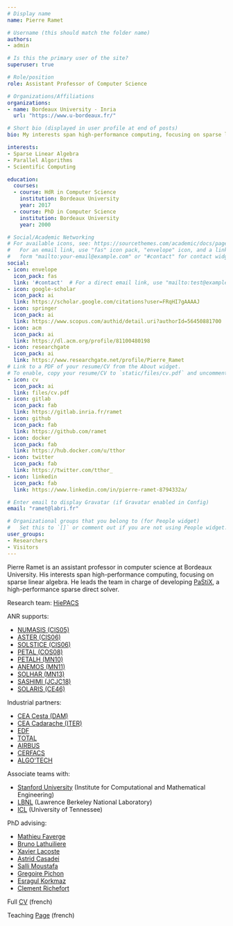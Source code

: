 ```yaml
---
# Display name
name: Pierre Ramet

# Username (this should match the folder name)
authors:
- admin

# Is this the primary user of the site?
superuser: true

# Role/position
role: Assistant Professor of Computer Science

# Organizations/Affiliations
organizations:
- name: Bordeaux University - Inria
  url: "https://www.u-bordeaux.fr/"

# Short bio (displayed in user profile at end of posts)
bio: My interests span high-performance computing, focusing on sparse linear algebra. I am the developer of [PaStiX](https://gitlab.inria.fr/solverstack/pastix), a high-performance sparse direct solver.

interests:
- Sparse Linear Algebra
- Parallel Algorithms
- Scientific Computing

education:
  courses:
  - course: HdR in Computer Science
    institution: Bordeaux University
    year: 2017
  - course: PhD in Computer Science
    institution: Bordeaux University
    year: 2000

# Social/Academic Networking
# For available icons, see: https://sourcethemes.com/academic/docs/page-builder/#icons
#   For an email link, use "fas" icon pack, "envelope" icon, and a link in the
#   form "mailto:your-email@example.com" or "#contact" for contact widget.
social:
- icon: envelope
  icon_pack: fas
  link: '#contact'  # For a direct email link, use "mailto:test@example.org".
- icon: google-scholar
  icon_pack: ai
  link: https://scholar.google.com/citations?user=FRqHI7gAAAAJ
- icon: springer
  icon_pack: ai
  link: https://www.scopus.com/authid/detail.uri?authorId=56450881700
- icon: acm
  icon_pack: ai
  link: https://dl.acm.org/profile/81100480198
- icon: researchgate
  icon_pack: ai
  link: https://www.researchgate.net/profile/Pierre_Ramet
# Link to a PDF of your resume/CV from the About widget.
# To enable, copy your resume/CV to `static/files/cv.pdf` and uncomment the lines below.
- icon: cv
  icon_pack: ai
  link: files/cv.pdf
- icon: gitlab
  icon_pack: fab
  link: https://gitlab.inria.fr/ramet
- icon: github
  icon_pack: fab
  link: https://github.com/ramet
- icon: docker
  icon_pack: fab
  link: https://hub.docker.com/u/tthor
- icon: twitter
  icon_pack: fab
  link: https://twitter.com/tthor_
- icon: linkedin
  icon_pack: fab
  link: https://www.linkedin.com/in/pierre-ramet-8794332a/

# Enter email to display Gravatar (if Gravatar enabled in Config)
email: "ramet@labri.fr"

# Organizational groups that you belong to (for People widget)
#   Set this to `[]` or comment out if you are not using People widget.
user_groups:
- Researchers
- Visitors
---
```


Pierre Ramet is an assistant professor in computer science at Bordeaux University. His interests span high-performance computing, focusing on sparse linear algebra.
He leads the team in charge of developing [PaStiX](https://gitlab.inria.fr/solverstack/pastix), a high-performance sparse direct solver.

Research team: [HiePACS](http://team.inria.fr/hiepacs)

ANR supports:
- [NUMASIS (CIS05)](http://numasis.gforge.inria.fr)
- [ASTER (CIS06)](http://aster.gforge.inria.fr)
- [SOLSTICE (CIS06)](http://solstice.gforge.inria.fr)
- [PETAL (COS08)](http://petal.saclay.inria.fr)
- [PETALH (MN10)](http://petal.saclay.inria.fr)
- [ANEMOS (MN11)](http://aster.gforge.inria.fr")
- [SOLHAR (MN13)](http://solhar.gforge.inria.fr)
- [SASHIMI (JCJC18)](http://solhar.gforge.inria.fr)
- [SOLARIS (CE46)](https://www.irit.fr/solharis/)

Industrial partners:
- [CEA Cesta (DAM)](http://www.cea.fr/Pages/le-cea/les-centres-cea/cesta.aspx)
- [CEA Cadarache (ITER)](http://irfm.cea.fr/)
- [EDF](https://www.edf.fr/groupe-edf/qui-sommes-nous/activites/recherche-et-developpement)
- [TOTAL](https://www.total.com/)
- [AIRBUS](http://www.airbus.com/)
- [CERFACS](https://cerfacs.fr/)
- [ALGO'TECH](http://www.algotech-informatique.com/)

Associate teams with:
- [Stanford University](https://icme.stanford.edu/") (Institute for Computational and Mathematical Engineering)
- [LBNL](http://crd.lbl.gov) (Lawrence Berkeley National Laboratory)
- [ICL](http://icl.cs.utk.edu/) (University of Tennessee)

PhD advising:
- [Mathieu Faverge](bib/Author/FAVERGE-M.html)
- [Bruno Lathuiliere](bib/Author/LATHUILIERE-B.html)
- [Xavier Lacoste](bib/Author/LACOSTE-X.html)
- [Astrid Casadei](bib/Author/CASADEI-A.html)
- [Salli Moustafa](bib/Author/MOUSTAFA-S.html)
- [Gregoire Pichon](bib/Author/PICHON-G.html)
- [Esragul Korkmaz](bib/Author/KORKMAZ-E.html)
- [Clement Richefort](bib/Author/RICHEFORT-C.html)

Full [CV](files/cv-fr.pdf) (french)

Teaching [Page](https://ramet.gitlab.io/) (french)
